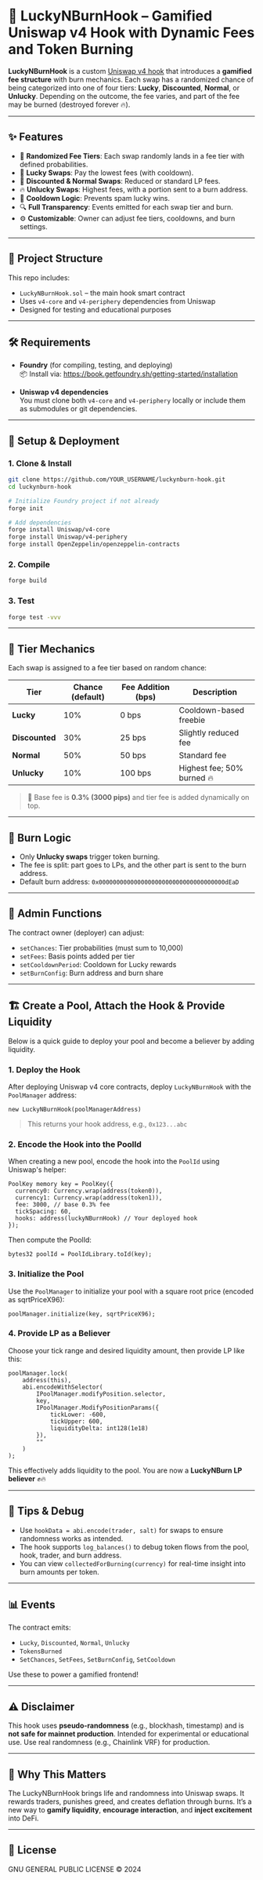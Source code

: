# 🎰 LuckyNBurnHook – Gamified Uniswap v4 Hook with Dynamic Fees and Token Burning

**LuckyNBurnHook** is a custom [Uniswap v4 hook](https://github.com/Uniswap/v4-core) that introduces a **gamified fee structure** with burn mechanics. Each swap has a randomized chance of being categorized into one of four tiers: **Lucky**, **Discounted**, **Normal**, or **Unlucky**. Depending on the outcome, the fee varies, and part of the fee may be burned (destroyed forever 🔥).

---

## ✨ Features

- 🎲 **Randomized Fee Tiers**: Each swap randomly lands in a fee tier with defined probabilities.
- 🧊 **Lucky Swaps**: Pay the lowest fees (with cooldown).
- 💸 **Discounted & Normal Swaps**: Reduced or standard LP fees.
- 🔥 **Unlucky Swaps**: Highest fees, with a portion sent to a burn address.
- 🔁 **Cooldown Logic**: Prevents spam lucky wins.
- 🔍 **Full Transparency**: Events emitted for each swap tier and burn.
- ⚙️ **Customizable**: Owner can adjust fee tiers, cooldowns, and burn settings.

---

## 📁 Project Structure

This repo includes:
- `LuckyNBurnHook.sol` – the main hook smart contract
- Uses `v4-core` and `v4-periphery` dependencies from Uniswap
- Designed for testing and educational purposes

---

## 🛠️ Requirements

- **Foundry** (for compiling, testing, and deploying)  
  📦 Install via: https://book.getfoundry.sh/getting-started/installation

- **Uniswap v4 dependencies**  
  You must clone both `v4-core` and `v4-periphery` locally or include them as submodules or git dependencies.

---

## 🚀 Setup & Deployment

### 1. Clone & Install

```bash
git clone https://github.com/YOUR_USERNAME/luckynburn-hook.git
cd luckynburn-hook

# Initialize Foundry project if not already
forge init

# Add dependencies
forge install Uniswap/v4-core
forge install Uniswap/v4-periphery
forge install OpenZeppelin/openzeppelin-contracts
```

### 2. Compile

```bash
forge build
```

### 3. Test

```bash
forge test -vvv
```

---

## 🧪 Tier Mechanics

Each swap is assigned to a fee tier based on random chance:

| Tier       | Chance (default) | Fee Addition (bps) | Description                          |
|------------|------------------|--------------------|--------------------------------------|
| **Lucky**      | 10%              | 0 bps               | Cooldown-based freebie               |
| **Discounted** | 30%              | 25 bps              | Slightly reduced fee                 |
| **Normal**     | 50%              | 50 bps              | Standard fee                         |
| **Unlucky**    | 10%              | 100 bps             | Highest fee; 50% burned 🔥           |

> 🧠 Base fee is **0.3% (3000 pips)** and tier fee is added dynamically on top.

---

## 🧯 Burn Logic

- Only **Unlucky swaps** trigger token burning.
- The fee is split: part goes to LPs, and the other part is sent to the burn address.
- Default burn address: `0x000000000000000000000000000000000000dEaD`

---

## 🔧 Admin Functions

The contract owner (deployer) can adjust:

- `setChances`: Tier probabilities (must sum to 10,000)
- `setFees`: Basis points added per tier
- `setCooldownPeriod`: Cooldown for Lucky rewards
- `setBurnConfig`: Burn address and burn share

---

## 🏗️ Create a Pool, Attach the Hook & Provide Liquidity

Below is a quick guide to deploy your pool and become a believer by adding liquidity.

### 1. Deploy the Hook

After deploying Uniswap v4 core contracts, deploy `LuckyNBurnHook` with the `PoolManager` address:

```solidity
new LuckyNBurnHook(poolManagerAddress)
```

> This returns your hook address, e.g., `0x123...abc`

### 2. Encode the Hook into the PoolId

When creating a new pool, encode the hook into the `PoolId` using Uniswap's helper:

```solidity
PoolKey memory key = PoolKey({
  currency0: Currency.wrap(address(token0)),
  currency1: Currency.wrap(address(token1)),
  fee: 3000, // base 0.3% fee
  tickSpacing: 60,
  hooks: address(luckyNBurnHook) // Your deployed hook
});
```

Then compute the PoolId:

```solidity
bytes32 poolId = PoolIdLibrary.toId(key);
```

### 3. Initialize the Pool

Use the `PoolManager` to initialize your pool with a square root price (encoded as sqrtPriceX96):

```solidity
poolManager.initialize(key, sqrtPriceX96);
```

### 4. Provide LP as a Believer

Choose your tick range and desired liquidity amount, then provide LP like this:

```solidity
poolManager.lock(
    address(this), 
    abi.encodeWithSelector(
        IPoolManager.modifyPosition.selector,
        key,
        IPoolManager.ModifyPositionParams({
            tickLower: -600,
            tickUpper: 600,
            liquidityDelta: int128(1e18)
        }),
        ""
    )
);
```

This effectively adds liquidity to the pool. You are now a **LuckyNBurn LP believer** ✊🔥

---

## 🧠 Tips & Debug

- Use `hookData = abi.encode(trader, salt)` for swaps to ensure randomness works as intended.
- The hook supports `log_balances()` to debug token flows from the pool, hook, trader, and burn address.
- You can view `collectedForBurning(currency)` for real-time insight into burn amounts per token.

---

## 📊 Events

The contract emits:

- `Lucky`, `Discounted`, `Normal`, `Unlucky`
- `TokensBurned`
- `SetChances`, `SetFees`, `SetBurnConfig`, `SetCooldown`

Use these to power a gamified frontend!

---

## ⚠️ Disclaimer

This hook uses **pseudo-randomness** (e.g., blockhash, timestamp) and is **not safe for mainnet production**. Intended for experimental or educational use. Use real randomness (e.g., Chainlink VRF) for production.

---

## 🧠 Why This Matters

The LuckyNBurnHook brings life and randomness into Uniswap swaps. It rewards traders, punishes greed, and creates deflation through burns. It’s a new way to **gamify liquidity**, **encourage interaction**, and **inject excitement** into DeFi.

---

## 📝 License

GNU GENERAL PUBLIC LICENSE © 2024

